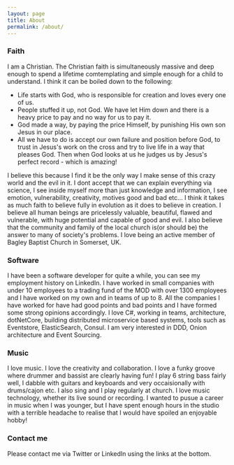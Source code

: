 ```yaml
---
layout: page
title: About
permalink: /about/
---
```

### Faith
I am a Christian. The Christian faith is simultaneously massive and deep enough to spend a lifetime comtemplating and simple enough for a child to understand. I think it can be boiled down to the following:
- Life starts with God, who is responsible for creation and loves every one of us.
- People stuffed it up, not God. We have let Him down and there is a heavy price to pay and no way for us to pay it.
- God made a way, by paying the price Himself, by punishing His own son Jesus in our place.
- All we have to do is accept our own failure and position before God, to trust in Jesus's work on the cross and try to live life in a way that pleases God. Then when God looks at us he judges us by Jesus's perfect record - which is amazing!

I believe this because I find it be the only way I make sense of this crazy world and the evil in it. 
I dont accept that we can explain everything via science, I see inside myself more than just knowledge and information, I see emotion, vulnerability, creativity, motives good and bad etc... 
I think it takes as much faith to believe fully in evolution as it does to believe in creation.
I believe all human beings are pricelessly valuable, beautiful, flawed and vulnerable, with huge potential and capable of good and evil. I also believe that the community and family of the local church is(or should be) the answer to many of society's problems. I love being an active member of Bagley Baptist Church in Somerset, UK. 

### Software
I have been a software developer for quite a while, you can see my employment history on LinkedIn. I have worked in small companies with under 10 employees to a trading fund of the MOD with over 1300 employees and I have worked on my own and in teams of up to 8. All the companies I have worked for have had good points and bad points and I have formed some strong opinions accordingly. I love C#, working in teams, architecture, dotNetCore, building distributed microservice based systems, tools such as Eventstore, ElasticSearch, Consul.
I am very interested in DDD, Onion architecture and Event Sourcing.

### Music
I love music. I love the creativity and collaboration. I love a funky groove where drummer and bassist are clearly having fun! 
I play 6 string bass fairly well, I dabble with guitars and keyboards and very occaisionally with drums/cajon etc. I also sing and I play regularly at church.
I love music technology, whether its live sound or recording.
I wanted to pusue a career in music when I was younger, but I have spent enough hours in the studio with a terrible headache to realise that I would have spoiled an enjoyable hobby!

### Contact me

Please contact me via Twitter or LinkedIn using the links at the bottom.